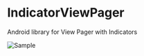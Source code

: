 # IndicatorViewPager
Android library for View Pager with Indicators

![Sample](https://raw.githubusercontent.com/jayrambhia/IndicatorViewPager/master/images/sample.gif)
